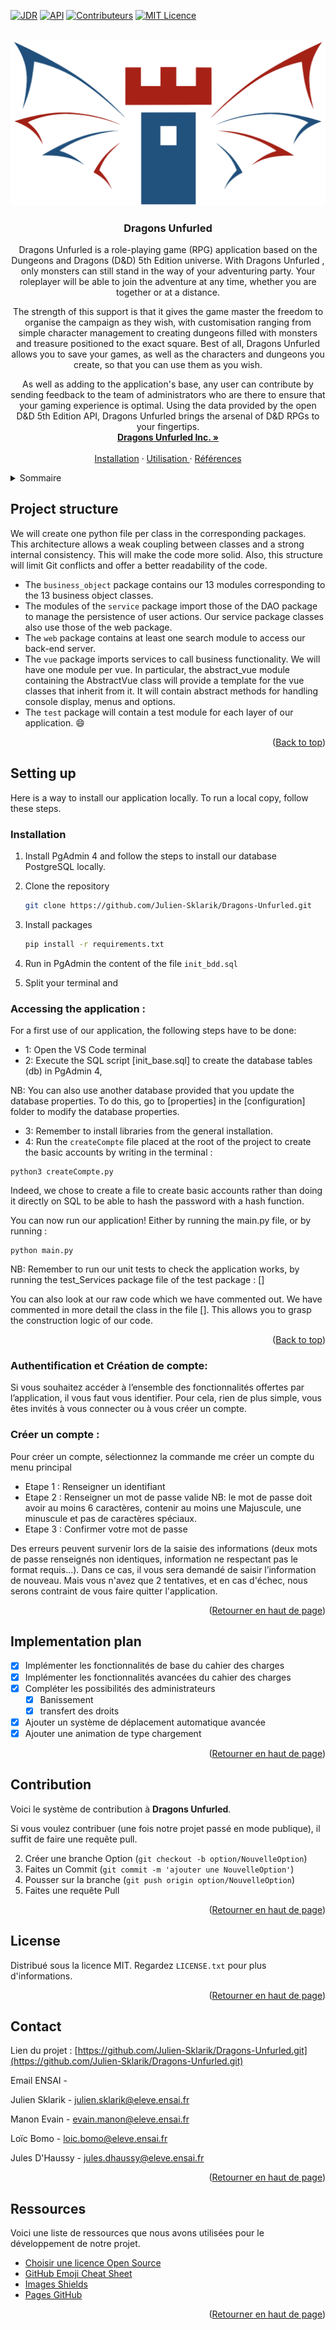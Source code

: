 <div id="top"></div>

<!-- Presentation-->
<!--
*** For readability, we use the markdown "reference style".
*** For example, we will put our references in square brackets [ ] rather than parentheses ( ).
-->
[![JDR][jdr]][jdr-url]
[![API][d&d]][d&d-url]
[![Contributeurs][contributeurs]][contributeurs-url]
[![MIT Licence][licence]][licence-url]

<!-- PROJET LOGO -->
<br />
<div align="center">
  <a href="https://github.com/othneildrew/Best-README-Template">
    <img src="images/logo.png" alt="Logo" >
  </a>

  <h3 align="center">Dragons Unfurled</h3>

  <p align="center">
Dragons Unfurled is a role-playing game (RPG) application based on the Dungeons and Dragons (D&D) 5th Edition universe. With Dragons Unfurled , only monsters can still stand in the way of your adventuring party. Your roleplayer will be able to join the adventure at any time, whether you are together or at a distance. 

The strength of this support is that it gives the game master the freedom to organise the campaign as they wish, with customisation ranging from simple character management to creating dungeons filled with monsters and treasure positioned to the exact square. Best of all, Dragons Unfurled allows you to save your games, as well as the characters and dungeons you create, so that you can use them as you wish.

As well as adding to the application's base, any user can contribute by sending feedback to the team of administrators who are there to ensure that your gaming experience is optimal. Using the data provided by the open D&D 5th Edition API, Dragons Unfurled brings the arsenal of D&D RPGs to your fingertips.
    <br />
    <a href="https://github.com/Dragons-Unfurled-Inc"><strong>Dragons Unfurled Inc. »</strong></a>
    <br />
    <br />
    <a href="#instal">Installation</a>
    ·
    <a href="#utilis">Utilisation </a>
    ·
    <a href="#ref">Références</a>
  </p>
</div>

<!-- SOMMAIRE -->
<details>
  <summary>Sommaire</summary>
  <ol>
    <li>
      <a href="#Project-structure">Project structure</a>
    </li>
    <li>
      <a href="#Setting-up">Setting-up</a>
      <ul>
        <li><a href="#installation">Installation</a></li>
      </ul>
    </li>
    <li><a href="#Accessing-the-application">Accessing the application</a></li>
    <li><a href="#Implementation-plan">Implementation plan</a></li>
    <li><a href="#contribution">Contribution</a></li>
    <li><a href="#licence">Licence</a></li>
    <li><a href="#contacts">Contacts</a></li>
    <li><a href="#resources">Resources</a></li>
  </ol>
</details>

<!-- A PROPOS DU PROJET -->
## Project structure

We will create one python file per class in the corresponding packages. This architecture allows a weak coupling between classes and a strong internal consistency. This will make the code more solid. Also, this structure will limit Git conflicts and offer a better readability of the code.

* The `business_object` package contains our 13 modules corresponding to the 13 business object classes. 
* The modules of the `service` package import those of the DAO package to manage the persistence of user actions. Our service package classes also use those of the web package.  
* The `web` package contains at least one search module to access our back-end server.  
* The `vue` package imports services to call business functionality. We will have one module per vue. In particular, the abstract_vue module containing the AbstractVue class will provide a template for the vue classes that inherit from it. It will contain abstract methods for handling console display, menus and options.  
* The `test` package will contain a test module for each layer of our application. :smile:


<p align="right">(<a href="#top">Back to top</a>)</p>


<!-- MISE EN PLACE -->
## Setting up

Here is a way to install our application locally.
To run a local copy, follow these steps.

### Installation

1. Install PgAdmin 4 and follow the steps to install our database
PostgreSQL locally.
2. Clone the repository
   ```sh
   git clone https://github.com/Julien-Sklarik/Dragons-Unfurled.git 
   ```
3. Install packages
   ```sh
   pip install -r requirements.txt
   ```
4. Run in PgAdmin the content of the file `init_bdd.sql`
   
5. Split your terminal and

### Accessing the application :

For a first use of our application, the following steps have to be done:
- 1: Open the VS Code terminal
- 2: Execute the SQL script [init_base.sql] to create the database tables (db) in PgAdmin 4,

NB: You can also use another database provided that you update the database properties.
To do this, go to [properties] in the [configuration] folder to modify the database properties.

- 3: Remember to install libraries from the general installation.
- 4: Run the `createCompte` file placed at the root of the project to create the basic accounts by writing in the terminal :
```
python3 createCompte.py
```
Indeed, we chose to create a file to create basic accounts rather than doing it directly on SQL 
to be able to hash the password with a hash function. 
 
You can now run our application!
Either by running the main.py file, or by running :
```
python main.py
```
NB: Remember to run our unit tests to check the application works, by running
the test_Services package file of the test package : []

You can also look at our raw code which we have commented out. 
We have commented in more detail the class in the file []. This allows you to grasp the construction logic of our code.

<p align="right">(<a href="#top">Back to top</a>)</p>


<div id="utilis"></div>

### Authentification et Création de compte:

Si vous souhaitez accéder à l’ensemble des fonctionnalités offertes par l’application, il vous faut vous identifier.
Pour cela, rien de plus simple, vous êtes invités à vous connecter ou à vous créer un compte.

### Créer un compte :

Pour créer un compte, sélectionnez la commande me créer un compte du menu principal
- Etape 1 : Renseigner un identifiant
- Etape 2 : Renseigner un mot de passe valide
NB: le mot de passe doit avoir au moins 6 caractères, contenir au moins une Majuscule, une minuscule et pas de caractères spéciaux.
- Etape 3 : Confirmer votre mot de passe

Des erreurs peuvent survenir lors de la saisie des informations (deux mots de passe renseignés non identiques,
information ne respectant pas le format requis...). Dans ce cas, il vous sera demandé de saisir l’information de nouveau.
Mais vous n'avez que 2 tentatives, et en cas d'échec, nous serons contraint de vous faire quitter l'application.

<p align="right">(<a href="#top">Retourner en haut de page</a>)</p>



<!-- PLAN DE REALISATION -->
## Implementation plan

- [x] Implémenter les fonctionnalités de base du cahier des charges 
- [x] Implémenter les fonctionnalités avancées du cahier des charges 
- [x] Compléter les possibilités des administrateurs
    - [x] Banissement
    - [x] transfert des droits
- [x] Ajouter un système de déplacement automatique avancée 
- [x] Ajouter une animation de type chargement

<p align="right">(<a href="#top">Retourner en haut de page</a>)</p>

<div id="ref"></div>
<!-- CONTRIBUTION -->

## Contribution

Voici le système de contribution à **Dragons Unfurled**.

Si vous voulez contribuer (une fois notre projet passé en mode publique), il suffit de faire une requête pull.

2. Créer une branche Option (`git checkout -b option/NouvelleOption`)
3. Faites un Commit (`git commit -m 'ajouter une NouvelleOption'`)
4. Pousser sur la branche (`git push origin option/NouvelleOption`)
5. Faites une requête Pull

<p align="right">(<a href="#top">Retourner en haut de page</a>)</p>



<!-- LICENSE -->
## License

Distribué sous la licence MIT. Regardez `LICENSE.txt` pour plus d'informations.

<p align="right">(<a href="#top">Retourner en haut de page</a>)</p>



<!-- CONTACT -->
## Contact

Lien du projet : [https://github.com/Julien-Sklarik/Dragons-Unfurled.git](https://github.com/Julien-Sklarik/Dragons-Unfurled.git)

Email ENSAI - 

Julien Sklarik - julien.sklarik@eleve.ensai.fr

Manon Evain - evain.manon@eleve.ensai.fr

Loïc Bomo - loic.bomo@eleve.ensai.fr

Jules D'Haussy - jules.dhaussy@eleve.ensai.fr

<p align="right">(<a href="#top">Retourner en haut de page</a>)</p>



<!-- RESSOURCES -->
## Ressources

Voici une liste de ressources que nous avons utilisées pour le développement de notre projet.

* [Choisir une licence Open Source](https://choosealicense.com)
* [GitHub Emoji Cheat Sheet](https://www.webpagefx.com/tools/emoji-cheat-sheet)
* [Images Shields](https://shields.io)
* [Pages GitHub](https://pages.github.com)

<p align="right">(<a href="#top">Retourner en haut de page</a>)</p>



<!-- MARKDOWN LIENS & IMAGES -->
<!-- https://www.markdownguide.org/basic-syntax/#reference-style-links -->
[contributeurs]: https://img.shields.io/badge/Contributeurs-4-green
[contributeurs-url]: https://github.com/Julien-Sklarik/Dragons-Unfurled.git
[jdr]: https://img.shields.io/badge/JDR-D&D5e-red
[jdr-url]: https://www.dnd5eapi.co/docs/
[d&d]: https://img.shields.io/badge/API-D&D5eAPI-9cf
[d&d-url]: https://www.dnd5eapi.co/
[licence]: https://img.shields.io/badge/Licence-MIT-inactive
[licence-url]: https://github.com/Julien-Sklarik/Dragons-Unfurled/blob/dad41cc124244de403fe19cee0abdd8fb52f6beb/LICENSE
